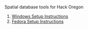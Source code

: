 Spatial database tools for Hack Oregon

1.  [Windows Setup
    Instructions](https://github.com/hackoregon/SpatialDatabase/blob/master/Docs/Windows-Setup.md)
2.  [Fedora Setup
    Instructions](https://github.com/hackoregon/SpatialDatabase/blob/master/Docs/Fedora-Setup.md)
